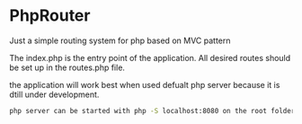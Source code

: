 # PhpRouter
Just a simple routing system for php based on MVC pattern

The index.php is the entry point of the application.
All desired routes should be set up in the routes.php file.

the application will work best when used defualt php server because it is dtill under development.
```bash
php server can be started with php -S localhost:8080 on the root folder
```

